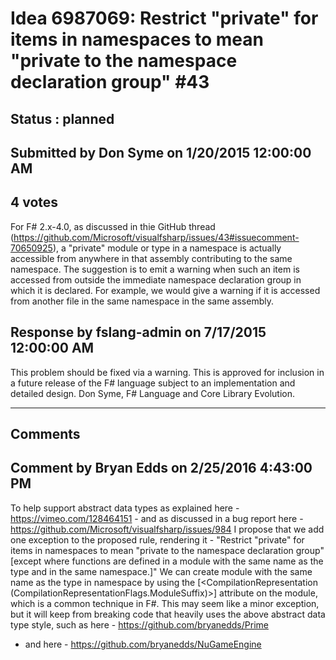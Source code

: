 # Idea 6987069: Restrict "private" for items in namespaces to mean "private to the namespace declaration group" #43 #

## Status : planned

## Submitted by Don Syme on 1/20/2015 12:00:00 AM

## 4 votes

For F# 2.x-4.0, as discussed in thie GitHub thread (https://github.com/Microsoft/visualfsharp/issues/43#issuecomment-70650925), a "private" module or type in a namespace is actually accessible from anywhere in that assembly contributing to the same namespace.
The suggestion is to emit a warning when such an item is accessed from outside the immediate namespace declaration group in which it is declared. For example, we would give a warning if it is accessed from another file in the same namespace in the same assembly.



## Response by fslang-admin on 7/17/2015 12:00:00 AM

This problem should be fixed via a warning.
This is approved for inclusion in a future release of the F# language subject to an implementation and detailed design.
Don Syme, F# Language and Core Library Evolution.

------------------------
## Comments


## Comment by Bryan Edds on 2/25/2016 4:43:00 PM
To help support abstract data types as explained here - https://vimeo.com/128464151 - and as discussed in a bug report here - https://github.com/Microsoft/visualfsharp/issues/984
I propose that we add one exception to the proposed rule, rendering it -
"Restrict "private" for items in namespaces to mean "private to the namespace declaration group" [except where functions are defined in a module with the same name as the type and in the same namespace.]"
We can create module with the same name as the type in namespace by using the [<CompilationRepresentation (CompilationRepresentationFlags.ModuleSuffix)>] attribute on the module, which is a common technique in F#.
This may seem like a minor exception, but it will keep from breaking code that heavily uses the above abstract data type style, such as here - https://github.com/bryanedds/Prime
- and here - https://github.com/bryanedds/NuGameEngine

